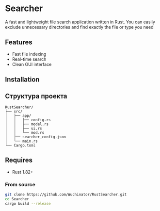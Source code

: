 # Searcher

A fast and lightweight file search application written in Rust. You can easily exclude unnecessary directories and find exactly the file or type you need

## Features
- Fast file indexing
- Real-time search
- Clean GUI interface

## Installation

##  Структура проекта

```text
RustSearcher/
├── src/
│   ├── app/            
│   │   ├── config.rs
│   │   ├── model.rs
│   │   ├── ui.rs
│   │   └── mod.rs
│   ├── searcher_config.json
│   └── main.rs
└── Cargo.toml
```


## Requires
- Rust 1.82+

### From source
```bash
git clone https://github.com/Wuchinator/RustSearcher.git
cd Searcher
cargo build --release
